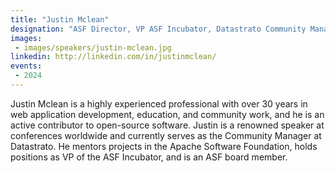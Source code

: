 ```yaml
---
title: "Justin Mclean"
designation: "ASF Director, VP ASF Incubator, Datastrato Community Manager"
images:
 - images/speakers/justin-mclean.jpg
linkedin: http://linkedin.com/in/justinmclean/
events:
 - 2024
---
```


Justin Mclean is a highly experienced professional with over 30 years in web application development, education, and community work, and he is an active contributor to open-source software. Justin is a renowned speaker at conferences worldwide and currently serves as the Community Manager at Datastrato. He mentors projects in the Apache Software Foundation, holds positions as VP of the ASF Incubator, and is an ASF board member.